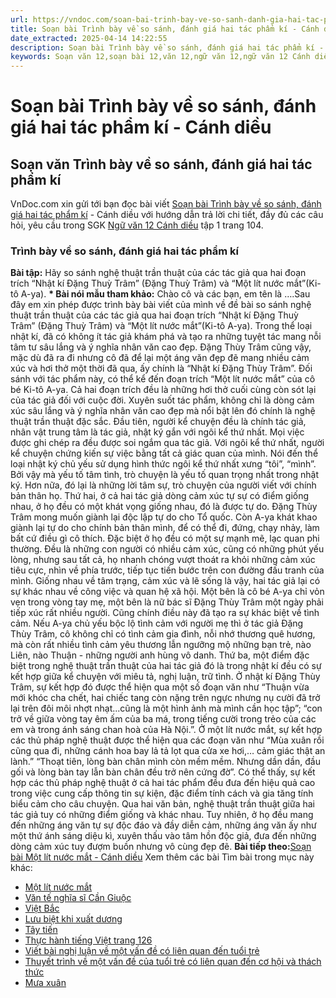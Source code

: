 ```yaml
---
url: https://vndoc.com/soan-bai-trinh-bay-ve-so-sanh-danh-gia-hai-tac-pham-ki-canh-dieu-321655
title: Soạn bài Trình bày về so sánh, đánh giá hai tác phẩm kí - Cánh diều - VnDoc.com
date_extracted: 2025-04-14 14:22:55
description: Soạn bài Trình bày về so sánh, đánh giá hai tác phẩm kí - Cánh diều được VnDoc.com tổng hợp hướng dẫn trả lời các câu hỏi trong SGK Ngữ văn 12 tập 1 trang 104. Mời các bạn cùng theo dõi bài viết.
keywords: Soạn văn 12,soạn bài 12,văn 12,ngữ văn 12,ngữ văn 12 Cánh diều,soạn ngữ văn 12,giải ngữ văn 12,soạn văn 12 Cánh diều,soạn văn 12 Cánh diều ngắn nhất,soạn bài 12 cánh diều,soạn văn 12 tập 1 trang 104 Cánh diều,Soạn bài Trình bày về so sánh đánh giá hai tác phẩm kí Cánh diều,Soạn bài Trình bày về so sánh đánh giá hai tác phẩm kí,Soạn văn Trình bày về so sánh đánh giá hai tác phẩm kí,Trình bày về so sánh đánh giá hai tác phẩm kí,Soạn văn 12 tập 1 trang 104
---
```


# Soạn bài Trình bày về so sánh, đánh giá hai tác phẩm kí - Cánh diều
## Soạn văn Trình bày về so sánh, đánh giá hai tác phẩm kí
VnDoc.com xin gửi tới bạn đọc bài viết [Soạn bài Trình bày về so sánh, đánh giá hai tác phẩm kí](<https://vndoc.com/soan-bai-trinh-bay-ve-so-sanh-danh-gia-hai-tac-pham-ki-canh-dieu-321655>) \- Cánh diều với hướng dẫn trả lời chi tiết, đầy đủ các câu hỏi, yêu cầu trong SGK [Ngữ văn 12 Cánh diều](<https://vndoc.com/soan-van-12-canh-dieu>) tập 1 trang 104.
### Trình bày về so sánh, đánh giá hai tác phẩm kí
**Bài tập:** Hãy so sánh nghệ thuật trần thuật của các tác giả qua hai đoạn trích “Nhật kí Đặng Thuỳ Trâm” \(Đặng Thuỳ Trâm\) và “Một lít nước mắt”\(Ki-tô A-ya\).
**\* Bài nói mẫu tham khảo:**
Chào cô và các bạn, em tên là ….Sau đây em xin phép được trình bày bài viết của mình về đề bài so sánh nghệ thuật trần thuật của các tác giả qua hai đoạn trích “Nhật kí Đặng Thuỳ Trâm” \(Đặng Thuỳ Trâm\) và “Một lít nước mắt”\(Ki-tô A-ya\).
Trong thể loại nhật kí, đã có không ít tác giả khám phá và tạo ra những tuyệt tác mang nỗi tâm tư sâu lắng và ý nghĩa nhân văn cao đẹp. Đặng Thùy Trâm cũng vậy, mặc dù đã ra đi nhưng cô đã để lại một áng văn đẹp đẽ mang nhiều cảm xúc và hơi thở một thời đã qua, ấy chính là “Nhật kí Đặng Thùy Trâm”. Đối sánh với tác phẩm này, có thể kể đến đoạn trích “Một lít nước mắt” của cô bé Ki-tô A-ya. Cả hai đoạn trích đều là những hơi thở cuối cùng còn sót lại của tác giả đối với cuộc đời. Xuyên suốt tác phẩm, không chỉ là dòng cảm xúc sâu lắng và ý nghĩa nhân văn cao đẹp mà nổi bật lên đó chính là nghệ thuật trần thuật đặc sắc.
Đầu tiên, người kể chuyện đều là chính tác giả, nhân vật trung tâm là tác giả, nhật ký gắn với ngôi kể thứ nhất. Mọi việc được ghi chép ra đều được soi ngắm qua tác giả. Với ngôi kể thứ nhất, người kể chuyện chứng kiến sự việc bằng tất cả giác quan của mình. Nói đến thể loại nhật ký chủ yếu sử dụng hình thức ngôi kể thứ nhất xưng “tôi”, “mình”. Bởi vậy mà yếu tố tâm tình, trò chuyện là yếu tố quan trọng nhất trong nhật ký. Hơn nữa, đó lại là những lời tâm sự, trò chuyện của người viết với chính bản thân họ.
Thứ hai, ở cả hai tác giả dòng cảm xúc tự sự có điểm giống nhau, ở họ đều có một khát vọng giống nhau, đó là được tự do. Đặng Thùy Trâm mong muốn giành lại độc lập tự do cho Tổ quốc. Còn A-ya khát khao giành lại tự do cho chính bản thân mình, để có thể đi, đứng, chạy nhảy, làm bất cứ điều gì cô thích. Đặc biệt ở họ đều có một sự mạnh mẽ, lạc quan phi thường. Đều là những con người có nhiều cảm xúc, cũng có những phút yếu lòng, nhưng sau tất cả, họ nhanh chóng vượt thoát ra khỏi những cảm xúc tiêu cực, nhìn về phía trước, tiếp tục tiến bước trên con đường đấu tranh của mình. Giống nhau về tâm trạng, cảm xúc và lẽ sống là vậy, hai tác giả lại có sự khác nhau về công việc và quan hệ xã hội. Một bên là cô bé A-ya chỉ vỏn vẹn trong vòng tay mẹ, một bên là nữ bác sĩ Đặng Thùy Trâm một ngày phải tiếp xúc rất nhiều người. Cũng chính điều này đã tạo ra sự khác biệt về tình cảm. Nếu A-ya chủ yếu bộc lộ tình cảm với người mẹ thì ở tác giả Đặng Thùy Trâm, cô không chỉ có tình cảm gia đình, nỗi nhớ thương quê hương, mà còn rất nhiều tình cảm yêu thương lẫn ngưỡng mộ những bạn trẻ, nào Liên, nào Thuận - những người anh hùng vô danh.
Thứ ba, một điểm đặc biệt trong nghệ thuật trần thuật của hai tác giả đó là trong nhật kí đều có sự kết hợp giữa kể chuyện với miêu tả, nghị luận, trữ tình. Ở nhật kí Đặng Thùy Trâm, sự kết hợp đó được thể hiện qua một số đoạn văn như “Thuận vừa mới khóc cha chết, hai chiếc tang còn nặng trên ngực nhưng nụ cười đã trở lại trên đôi môi nhợt nhạt...cũng là một hình ảnh mà mình cần học tập”; “con trở về giữa vòng tay êm ấm của ba má, trong tiếng cười trong trẻo của các em và trong ánh sáng chan hoà của Hà Nội.”. Ở một lít nước mắt, sự kết hợp các thủ pháp nghệ thuật được thể hiện qua các đoạn văn như “Mùa xuân rồi cũng qua đi, những cánh hoa bay lả tả lọt qua cửa xe hơi,… cảm giác thật an lành.” “Thoạt tiên, lòng bàn chân mình còn mềm mềm. Nhưng dần dần, đầu gối và lòng bàn tay lẫn bàn chân đều trở nên cứng đờ”. Có thể thấy, sự kết hợp các thủ pháp nghệ thuật ở cả hai tác phẩm đều đưa đến hiệu quả cao trong việc cung cấp thông tin sự kiện, đặc điểm tính cách và gia tăng tính biểu cảm cho câu chuyện.
Qua hai văn bản, nghệ thuật trần thuật giữa hai tác giả tuy có những điểm giống và khác nhau. Tuy nhiên, ở họ đều mang đến những áng văn tự sự độc đáo và đầy diễn cảm, những áng văn ấy như một thứ ánh sáng diệu kì, xuyên thấu vào tâm hồn độc giả, đưa đến những dòng cảm xúc tuy đượm buồn nhưng vô cùng đẹp đẽ.
**Bài tiếp theo:**[Soạn bài Một lít nước mắt - Cánh diều](<https://vndoc.com/soan-bai-mot-lit-nuoc-mat-canh-dieu-321658>)
Xem thêm các bài Tìm bài trong mục này khác:
  * [Một lít nước mắt](</soan-bai-mot-lit-nuoc-mat-canh-dieu-321658>)
  * [Văn tế nghĩa sĩ Cần Giuộc](</soan-bai-van-te-nghia-si-can-giuoc-lop-12-canh-dieu-321746>)
  * [Việt Bắc](</soan-bai-lop-12-viet-bac-114099>)
  * [Lưu biệt khi xuất dương](</soan-bai-luu-biet-khi-xuat-duong-lop-12-canh-dieu-321753>)
  * [Tây tiến](</soan-bai-lop-12-tay-tien-114051>)
  * [Thực hành tiếng Việt trang 126](</soan-bai-thuc-hanh-tieng-viet-trang-126-canh-dieu-321763>)
  * [Viết bài nghị luận về một vấn đề có liên quan đến tuổi trẻ](</soan-bai-viet-bai-nghi-luan-ve-mot-van-de-co-lien-quan-den-tuoi-tre-canh-dieu-321767>)
  * [Thuyết trình về một vấn đề của tuổi trẻ có liên quan đến cơ hội và thách thức](</soan-bai-thuyet-trinh-ve-mot-van-de-cua-tuoi-tre-co-lien-quan-den-co-hoi-va-thach-thuc-canh-dieu-321772>)
  * [Mưa xuân](</soan-bai-mua-xuan-canh-dieu-321777>)

